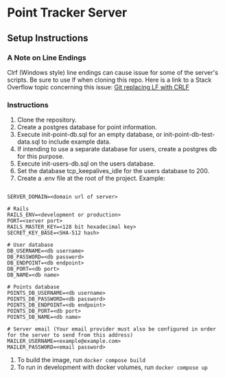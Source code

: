 # Point Tracker Server

## Setup Instructions

### A Note on Line Endings
Clrf (Windows style) line endings can cause issue for some of the server's scripts. Be sure to use lf when cloning this repo.
Here is a link to a Stack Overflow topic concerning this issue: [Git replacing LF with CRLF](https://stackoverflow.com/questions/1967370/git-replacing-lf-with-crlf)

### Instructions

1. Clone the repository.
1. Create a postgres database for point information.
1. Execute init-point-db.sql for an empty database, or init-point-db-test-data.sql to include example data.
1. If intending to use a separate database for users, create a postgres db for this purpose. 
1. Execute init-users-db.sql on the users database.
1. Set the database tcp_keepalives_idle for the users database to 200.
1. Create a .env file at the root of the project. Example:
```

SERVER_DOMAIN=<domain url of server>

# Rails
RAILS_ENV=<development or production>
PORT=<server port>
RAILS_MASTER_KEY=<128 bit hexadecimal key>
SECRET_KEY_BASE=<SHA-512 hash>

# User database
DB_USERNAME=<db username>
DB_PASSWORD=<db password>
DB_ENDPOINT=<db endpoint>
DB_PORT=<db port>
DB_NAME=<db name>

# Points database
POINTS_DB_USERNAME=<db username>
POINTS_DB_PASSWORD=<db password>
POINTS_DB_ENDPOINT=<db endpoint>
POINTS_DB_PORT=<db port>
POINTS_DB_NAME=<db name>

# Server email (Your email provider must also be configured in order for the server to send from this address)
MAILER_USERNAME=<example@example.com>
MAILER_PASSWORD=<email password>

```
1. To build the image, run `docker compose build`
1. To run in development with docker volumes, run `docker compose up`

